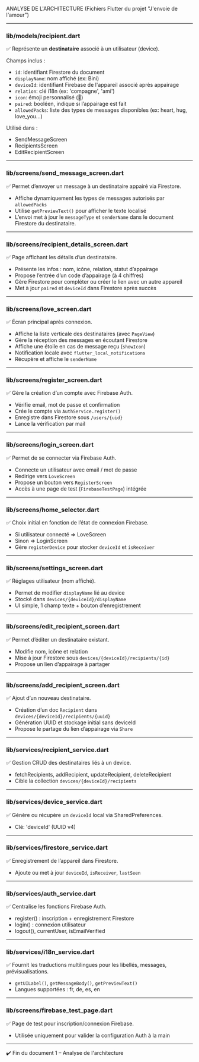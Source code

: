 ANALYSE DE L'ARCHITECTURE (Fichiers Flutter du projet "J'envoie de l'amour")

---

### lib/models/recipient.dart

✅ Représente un **destinataire** associé à un utilisateur (device).

Champs inclus :
- `id`: identifiant Firestore du document
- `displayName`: nom affiché (ex: Bini)
- `deviceId`: identifiant Firebase de l'appareil associé après appairage
- `relation`: clé i18n (ex: 'compagne', 'ami')
- `icon`: émoji personnalisé (💖)
- `paired`: booléen, indique si l’appairage est fait
- `allowedPacks`: liste des types de messages disponibles (ex: heart, hug, love_you...)

Utilisé dans :
- SendMessageScreen
- RecipientsScreen
- EditRecipientScreen

---

### lib/screens/send_message_screen.dart

✅ Permet d’envoyer un message à un destinataire appairé via Firestore.

- Affiche dynamiquement les types de messages autorisés par `allowedPacks`
- Utilise `getPreviewText()` pour afficher le texte localisé
- L’envoi met à jour le `messageType` et `senderName` dans le document Firestore du destinataire.

---

### lib/screens/recipient_details_screen.dart

✅ Page affichant les détails d’un destinataire.

- Présente les infos : nom, icône, relation, statut d’appairage
- Propose l’entrée d’un code d’appairage (à 4 chiffres)
- Gère Firestore pour compléter ou créer le lien avec un autre appareil
- Met à jour `paired` et `deviceId` dans Firestore après succès

---

### lib/screens/love_screen.dart

✅ Écran principal après connexion.

- Affiche la liste verticale des destinataires (avec `PageView`)
- Gère la réception des messages en écoutant Firestore
- Affiche une étoile en cas de message reçu (`showIcon`)
- Notification locale avec `flutter_local_notifications`
- Récupère et affiche le `senderName`

---

### lib/screens/register_screen.dart

✅ Gère la création d’un compte avec Firebase Auth.

- Vérifie email, mot de passe et confirmation
- Crée le compte via `AuthService.register()`
- Enregistre dans Firestore sous `/users/{uid}`
- Lance la vérification par mail

---

### lib/screens/login_screen.dart

✅ Permet de se connecter via Firebase Auth.

- Connecte un utilisateur avec email / mot de passe
- Redirige vers `LoveScreen`
- Propose un bouton vers `RegisterScreen`
- Accès à une page de test (`FirebaseTestPage`) intégrée

---

### lib/screens/home_selector.dart

✅ Choix initial en fonction de l’état de connexion Firebase.

- Si utilisateur connecté => LoveScreen
- Sinon => LoginScreen
- Gère `registerDevice` pour stocker `deviceId` et `isReceiver`

---

### lib/screens/settings_screen.dart

✅ Réglages utilisateur (nom affiché).

- Permet de modifier `displayName` lié au device
- Stocké dans `devices/{deviceId}/displayName`
- UI simple, 1 champ texte + bouton d’enregistrement

---

### lib/screens/edit_recipient_screen.dart

✅ Permet d’éditer un destinataire existant.

- Modifie nom, icône et relation
- Mise à jour Firestore sous `devices/{deviceId}/recipients/{id}`
- Propose un lien d’appairage à partager

---

### lib/screens/add_recipient_screen.dart

✅ Ajout d’un nouveau destinataire.

- Création d’un doc `Recipient` dans `devices/{deviceId}/recipients/{uuid}`
- Génération UUID et stockage initial sans deviceId
- Propose le partage du lien d’appairage via `Share`

---

### lib/services/recipient_service.dart

✅ Gestion CRUD des destinataires liés à un device.

- fetchRecipients, addRecipient, updateRecipient, deleteRecipient
- Cible la collection `devices/{deviceId}/recipients`

---

### lib/services/device_service.dart

✅ Génère ou récupère un `deviceId` local via SharedPreferences.

- Clé: 'deviceId' (UUID v4)

---

### lib/services/firestore_service.dart

✅ Enregistrement de l’appareil dans Firestore.

- Ajoute ou met à jour `deviceId`, `isReceiver`, `lastSeen`

---

### lib/services/auth_service.dart

✅ Centralise les fonctions Firebase Auth.

- register() : inscription + enregistrement Firestore
- login() : connexion utilisateur
- logout(), currentUser, isEmailVerified

---

### lib/services/i18n_service.dart

✅ Fournit les traductions multilingues pour les libellés, messages, prévisualisations.

- `getUILabel()`, `getMessageBody()`, `getPreviewText()`
- Langues supportées : fr, de, es, en

---

### lib/screens/firebase_test_page.dart

✅ Page de test pour inscription/connexion Firebase.

- Utilisée uniquement pour valider la configuration Auth à la main

---

✔️ Fin du document 1 – Analyse de l'architecture

